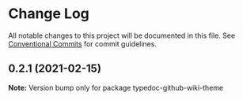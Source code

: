 # Change Log

All notable changes to this project will be documented in this file.
See [Conventional Commits](https://conventionalcommits.org) for commit guidelines.

## 0.2.1 (2021-02-15)

**Note:** Version bump only for package typedoc-github-wiki-theme
